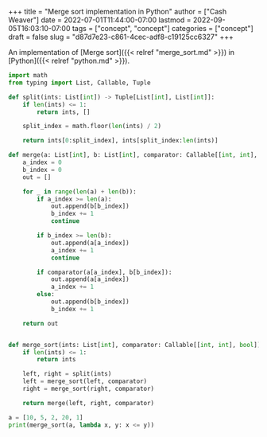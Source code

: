 +++
title = "Merge sort implementation in Python"
author = ["Cash Weaver"]
date = 2022-07-01T11:44:00-07:00
lastmod = 2022-09-05T16:03:10-07:00
tags = ["concept", "concept"]
categories = ["concept"]
draft = false
slug = "d87d7e23-c861-4cec-adf8-c19125cc6327"
+++

An implementation of [Merge sort]({{< relref "merge_sort.md" >}}) in [Python]({{< relref "python.md" >}}).

```python
import math
from typing import List, Callable, Tuple

def split(ints: List[int]) -> Tuple[List[int], List[int]]:
    if len(ints) <= 1:
        return ints, []

    split_index = math.floor(len(ints) / 2)

    return ints[0:split_index], ints[split_index:len(ints)]

def merge(a: List[int], b: List[int], comparator: Callable[[int, int], bool]) -> List[int]:
    a_index = 0
    b_index = 0
    out = []

    for _ in range(len(a) + len(b)):
        if a_index >= len(a):
            out.append(b[b_index])
            b_index += 1
            continue

        if b_index >= len(b):
            out.append(a[a_index])
            a_index += 1
            continue

        if comparator(a[a_index], b[b_index]):
            out.append(a[a_index])
            a_index += 1
        else:
            out.append(b[b_index])
            b_index += 1

    return out


def merge_sort(ints: List[int], comparator: Callable[[int, int], bool]) -> None:
    if len(ints) <= 1:
        return ints

    left, right = split(ints)
    left = merge_sort(left, comparator)
    right = merge_sort(right, comparator)

    return merge(left, right, comparator)

a = [10, 5, 2, 20, 1]
print(merge_sort(a, lambda x, y: x <= y))
```
